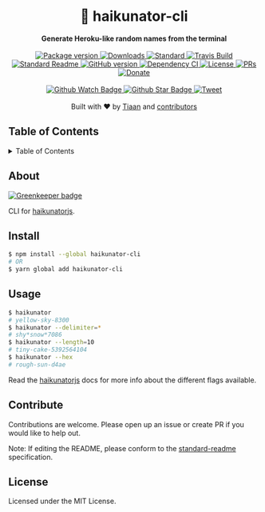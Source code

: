 <h1 align="center">📜 haikunator-cli</h1>
<div align="center">
  <strong>Generate Heroku-like random names from the terminal</strong>
</div>
<br>
<div align="center">
  <a href="https://npmjs.org/package/haikunator-cli">
    <img src="https://img.shields.io/npm/v/haikunator-cli.svg?style=flat-square" alt="Package version" />
  </a>
  <a href="https://npmjs.org/package/haikunator-cli">
  <img src="https://img.shields.io/npm/dm/haikunator-cli.svg?style=flat-square" alt="Downloads" />
  </a>
  <a href="https://github.com/feross/standard">
    <img src="https://img.shields.io/badge/code%20style-standard-brightgreen.svg?style=flat-square" alt="Standard" />
  </a>
  <a href="https://travis-ci.org/tiaanduplessis/haikunator-cli">
    <img src="https://img.shields.io/travis/tiaanduplessis/haikunator-cli.svg?style=flat-square" alt="Travis Build" />
  </a>
  <a href="https://github.com/RichardLitt/standard-readme)">
    <img src="https://img.shields.io/badge/standard--readme-OK-green.svg?style=flat-square" alt="Standard Readme" />
  </a>
  <a href="https://badge.fury.io/gh/tiaanduplessis%2Fhaikunator-cli">
    <img src="https://badge.fury.io/gh/tiaanduplessis%2Fhaikunator-cli.svg?style=flat-square" alt="GitHub version" />
  </a>
  <a href="https://dependencyci.com/github/tiaanduplessis/haikunator-cli">
    <img src="https://dependencyci.com/github/tiaanduplessis/haikunator-cli/badge?style=flat-square" alt="Dependency CI" />
  </a>
  <a href="https://github.com/tiaanduplessis/haikunator-cli/blob/master/LICENSE">
    <img src="https://img.shields.io/npm/l/haikunator-cli.svg?style=flat-square" alt="License" />
  </a>
  <a href="http://makeapullrequest.com">
    <img src="https://img.shields.io/badge/PRs-welcome-brightgreen.svg?style=flat-square" alt="PRs" />
  </a>
  <a href="https://www.paypal.me/tiaanduplessis/1">
    <img src="https://img.shields.io/badge/$-support-green.svg?style=flat-square" alt="Donate" />
  </a>
</div>
<br>
<div align="center">
  <a href="https://github.com/tiaanduplessis/haikunator-cli/watchers">
    <img src="https://img.shields.io/github/watchers/tiaanduplessis/haikunator-cli.svg?style=social" alt="Github Watch Badge" />
  </a>
  <a href="https://github.com/tiaanduplessis/haikunator-cli/stargazers">
    <img src="https://img.shields.io/github/stars/tiaanduplessis/haikunator-cli.svg?style=social" alt="Github Star Badge" />
  </a>
  <a href="https://twitter.com/intent/tweet?text=Check%20out%20haikunator-cli!%20https://github.com/tiaanduplessis/haikunator-cli%20%F0%9F%91%8D">
    <img src="https://img.shields.io/twitter/url/https/github.com/tiaanduplessis/haikunator-cli.svg?style=social" alt="Tweet" />
  </a>
</div>
<br>
<div align="center">
  Built with ❤︎ by <a href="tiaan.beer">Tiaan</a> and <a href="https://github.com/tiaanduplessis/haikunator-cli/graphs/contributors">contributors</a>
</div>

<h2>Table of Contents</h2>
<details>
  <summary>Table of Contents</summary>
  <li><a href="#about">About</a></li>
  <li><a href="#install">Install</a></li>
  <li><a href="#usage">Usage</a></li>
  <li><a href="#api">API</a></li>
  <li><a href="#cli">CLI</a></li>
  <li><a href="#contribute">Contribute</a></li>
  <li><a href="#license">License</a></li>
</details>

## About

[![Greenkeeper badge](https://badges.greenkeeper.io/tiaanduplessis/haikunator-cli.svg)](https://greenkeeper.io/)

CLI for [haikunatorjs](https://github.com/Atrox/haikunatorjs).

## Install

```sh
$ npm install --global haikunator-cli
# OR
$ yarn global add haikunator-cli
```

## Usage

```sh
$ haikunator
# yellow-sky-8300
$ haikunator --delimiter=*
# shy*snow*7086
$ haikunator --length=10
# tiny-cake-5392564104
$ haikunator --hex
# rough-sun-d4ae
```

Read the [haikunatorjs](https://github.com/Atrox/haikunatorjs) docs for more info about the different flags available.


## Contribute

Contributions are welcome. Please open up an issue or create PR if you would like to help out.

Note: If editing the README, please conform to the [standard-readme](https://github.com/RichardLitt/standard-readme) specification.

## License

Licensed under the MIT License.
